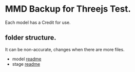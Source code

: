 # MMD Backup for Threejs Test.
Each model has a Credit for use.

## folder structure.
It can be non-accurate, changes when there are more files.  

- model [readme](./model/readme.md)
- stage [readme](./stage/readme.md)